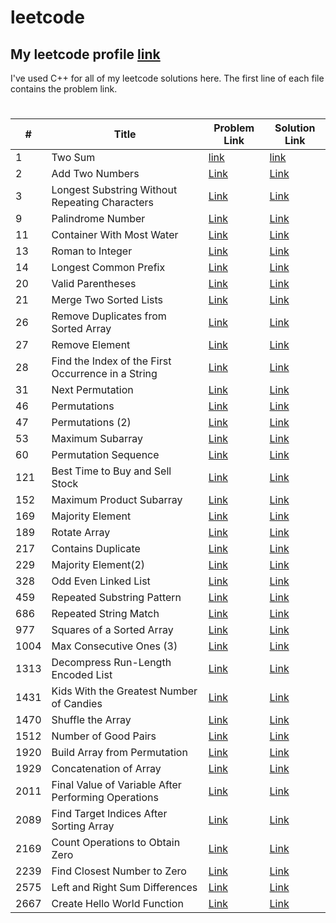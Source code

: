 # leetcode

## My leetcode profile <a href="https://leetcode.com/Fahad006" target="_blank">**link**</a>

I've used C++ for all of my leetcode solutions here. The first line of each file contains the problem link.

#

| #    | Title                                               | Problem Link                                                                                           | Solution Link                                                               |
| ---- | --------------------------------------------------- | ------------------------------------------------------------------------------------------------------ | --------------------------------------------------------------------------- |
| 1    | Two Sum                                             | <a href="https://leetcode.com/problems/two-sum/" >link</a>                                             | <a href="https://github.com/FH-Fahad/leetcode/blob/main/1.cpp" >link</a>    |
| 2    | Add Two Numbers                                     | <a href="https://leetcode.com/problems/add-two-numbers/" >Link</a>                                     | <a href="https://github.com/FH-Fahad/leetcode/blob/main/2.cpp" >Link</a>    |
| 3    | Longest Substring Without Repeating Characters      | <a href="https://leetcode.com/problems/longest-substring-without-repeating-characters/">Link</a>       | <a href="https://github.com/FH-Fahad/leetcode/blob/main/3.cpp" >Link</a>    |
| 9    | Palindrome Number                                   | <a href="https://leetcode.com/problems/palindrome-number/" >Link</a>                                   | <a href="https://github.com/FH-Fahad/leetcode/blob/main/9.cpp" >Link</a>    |
| 11   | Container With Most Water                           | <a href="https://leetcode.com/problems/container-with-most-water/" >Link</a>                           | <a href="https://github.com/FH-Fahad/leetcode/blob/main/11.cpp" >Link</a>   |
| 13   | Roman to Integer                                    | <a href="https://leetcode.com/problems/roman-to-integer/" >Link</a>                                    | <a href="https://github.com/FH-Fahad/leetcode/blob/main/13.cpp" >Link</a>   |
| 14   | Longest Common Prefix                               | <a href="https://leetcode.com/problems/longest-common-prefix/" >Link</a>                               | <a href="https://github.com/FH-Fahad/leetcode/blob/main/14.cpp" >Link</a>   |
| 20   | Valid Parentheses                                   | <a href="https://leetcode.com/problems/valid-parentheses/" >Link</a>                                   | <a href="https://github.com/FH-Fahad/leetcode/blob/main/20.cpp" >Link</a>   |
| 21   | Merge Two Sorted Lists                              | <a href="https://leetcode.com/problems/merge-two-sorted-lists/" >Link</a>                              | <a href="https://github.com/FH-Fahad/leetcode/blob/main/21.cpp" >Link</a>   |
| 26   | Remove Duplicates from Sorted Array                 | <a href="https://leetcode.com/problems/remove-duplicates-from-sorted-array/" >Link</a>                 | <a href="https://github.com/FH-Fahad/leetcode/blob/main/26.cpp" >Link</a>   |
| 27   | Remove Element                                      | <a href="https://leetcode.com/problems/remove-element/" >Link</a>                                      | <a href="https://github.com/FH-Fahad/leetcode/blob/main/27.cpp" >Link</a>   |
| 28   | Find the Index of the First Occurrence in a String  | <a href="https://leetcode.com/problems/find-the-index-of-the-first-occurrence-in-a-string/" >Link</a>  | <a href="https://github.com/FH-Fahad/leetcode/blob/main/28.cpp" >Link</a>   |
| 31   | Next Permutation                                    | <a href="https://leetcode.com/problems/next-permutation/" >Link</a>                                    | <a href="https://github.com/FH-Fahad/leetcode/blob/main/31.cpp" >Link</a>   |
| 46   | Permutations                                        | <a href="https://leetcode.com/problems/permutations/" >Link</a>                                        | <a href="https://github.com/FH-Fahad/leetcode/blob/main/46.cpp" >Link</a>   |
| 47   | Permutations (2)                                    | <a href="https://leetcode.com/problems/permutations-ii/" >Link</a>                                     | <a href="https://github.com/FH-Fahad/leetcode/blob/main/47.cpp" >Link</a>   |
| 53   | Maximum Subarray                                    | <a href="https://leetcode.com/problems/maximum-subarray/" >Link</a>                                    | <a href="https://github.com/FH-Fahad/leetcode/blob/main/53.cpp" >Link</a>   |
| 60   | Permutation Sequence                                | <a href="https://leetcode.com/problems/permutation-sequence/" >Link</a>                                | <a href="https://github.com/FH-Fahad/leetcode/blob/main/60.cpp" >Link</a>   |
| 121  | Best Time to Buy and Sell Stock                     | <a href="https://leetcode.com/problems/best-time-to-buy-and-sell-stock/" >Link</a>                     | <a href="https://github.com/FH-Fahad/leetcode/blob/main/121.cpp" >Link</a>  |
| 152  | Maximum Product Subarray                            | <a href="https://leetcode.com/problems/maximum-product-subarray/" >Link</a>                            | <a href="https://github.com/FH-Fahad/leetcode/blob/main/152.cpp" >Link</a>  |
| 169  | Majority Element                                    | <a href="https://leetcode.com/problems/majority-element/" >Link</a>                                    | <a href="https://github.com/FH-Fahad/leetcode/blob/main/169.cpp" >Link</a>  |
| 189  | Rotate Array                                        | <a href="https://leetcode.com/problems/rotate-array/" >Link</a>                                        | <a href="https://github.com/FH-Fahad/leetcode/blob/main/189.cpp" >Link</a>  |
| 217  | Contains Duplicate                                  | <a href="https://leetcode.com/problems/contains-duplicate/" >Link</a>                                  | <a href="https://github.com/FH-Fahad/leetcode/blob/main/217.cpp" >Link</a>  |
| 229  | Majority Element(2)                                 | <a href="https://leetcode.com/problems/majority-element-ii/" >Link</a>                                 | <a href="https://github.com/FH-Fahad/leetcode/blob/main/229.cpp" >Link</a>  |
| 328  | Odd Even Linked List                                | <a href="https://leetcode.com/problems/odd-even-linked-list/" >Link</a>                                | <a href="https://github.com/FH-Fahad/leetcode/blob/main/328.cpp" >Link</a>  |
| 459  | Repeated Substring Pattern                          | <a href="https://leetcode.com/problems/repeated-substring-pattern/" >Link</a>                          | <a href="https://github.com/FH-Fahad/leetcode/blob/main/459.cpp" >Link</a>  |
| 686  | Repeated String Match                               | <a href="https://leetcode.com/problems/repeated-string-match/" >Link</a>                               | <a href="https://github.com/FH-Fahad/leetcode/blob/main/866.cpp" >Link</a>  |
| 977  | Squares of a Sorted Array                           | <a href="https://leetcode.com/problems/squares-of-a-sorted-array/" >Link</a>                           | <a href="https://github.com/FH-Fahad/leetcode/blob/main/977.cpp" >Link</a>  |
| 1004 | Max Consecutive Ones (3)                            | <a href="https://leetcode.com/problems/max-consecutive-ones-iii/" >Link</a>                            | <a href="https://github.com/FH-Fahad/leetcode/blob/main/1004.cpp" >Link</a> |
| 1313 | Decompress Run-Length Encoded List                  | <a href="https://leetcode.com/problems/decompress-run-length-encoded-list/" >Link</a>                  | <a href="https://github.com/FH-Fahad/leetcode/blob/main/1313.cpp" >Link</a> |
| 1431 | Kids With the Greatest Number of Candies            | <a href="https://leetcode.com/problems/kids-with-the-greatest-number-of-candies/" >Link</a>            | <a href="https://github.com/FH-Fahad/leetcode/blob/main/1431.cpp" >Link</a> |
| 1470 | Shuffle the Array                                   | <a href="https://leetcode.com/problems/shuffle-the-array/" >Link</a>                                   | <a href="https://github.com/FH-Fahad/leetcode/blob/main/1470.cpp" >Link</a> |
| 1512 | Number of Good Pairs                                | <a href="https://leetcode.com/problems/number-of-good-pairs/" >Link</a>                                | <a href="https://github.com/FH-Fahad/leetcode/blob/main/1512.cpp" >Link</a> |
| 1920 | Build Array from Permutation                        | <a href="https://leetcode.com/problems/build-array-from-permutation/" >Link</a>                        | <a href="https://github.com/FH-Fahad/leetcode/blob/main/1920.cpp" >Link</a> |
| 1929 | Concatenation of Array                              | <a href="https://leetcode.com/problems/concatenation-of-array/" >Link</a>                              | <a href="https://github.com/FH-Fahad/leetcode/blob/main/1929.cpp" >Link</a> |
| 2011 | Final Value of Variable After Performing Operations | <a href="https://leetcode.com/problems/final-value-of-variable-after-performing-operations/" >Link</a> | <a href="https://github.com/FH-Fahad/leetcode/blob/main/2011.cpp" >Link</a> |
| 2089 | Find Target Indices After Sorting Array             | <a href="https://leetcode.com/problems/find-target-indices-after-sorting-array/" >Link</a>             | <a href="https://github.com/FH-Fahad/leetcode/blob/main/2089.cpp" >Link</a> |
| 2169 | Count Operations to Obtain Zero                     | <a href="https://leetcode.com/problems/count-operations-to-obtain-zero/" >Link</a>                     | <a href="https://github.com/FH-Fahad/leetcode/blob/main/2169.cpp" >Link</a> |
| 2239 | Find Closest Number to Zero                         | <a href="https://leetcode.com/problems/find-closest-number-to-zero/" >Link</a>                         | <a href="https://github.com/FH-Fahad/leetcode/blob/main/2239.cpp" >Link</a> |
| 2575 | Left and Right Sum Differences                      | <a href="https://leetcode.com/problems/left-and-right-sum-differences/" >Link</a>                      | <a href="https://github.com/FH-Fahad/leetcode/blob/main/2575.cpp" >Link</a> |
| 2667 | Create Hello World Function                         | <a href="https://leetcode.com/problems/create-hello-world-function/" >Link</a>                         | <a href="https://github.com/FH-Fahad/leetcode/blob/main/2667.cpp" >Link</a> |
